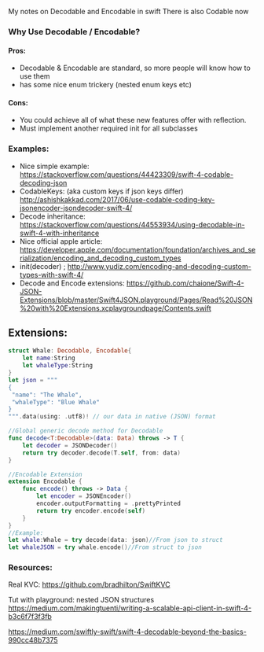 My notes on Decodable and Encodable in swift<!--more--> There is also Codable now

### Why Use Decodable / Encodable?

#### Pros:
- Decodable & Encodable are standard, so more people will know how to use them
- has some nice enum trickery (nested enum keys etc)

#### Cons:
- You could achieve all of what these new features offer with reflection.
- Must implement another required init for all subclasses

### Examples:
- Nice simple example: https://stackoverflow.com/questions/44423309/swift-4-codable-decoding-json
- CodableKeys: (aka custom keys if json keys differ) http://ashishkakkad.com/2017/06/use-codable-coding-key-jsonencoder-jsondecoder-swift-4/
- Decode inheritance: https://stackoverflow.com/questions/44553934/using-decodable-in-swift-4-with-inheritance
- Nice official apple article: https://developer.apple.com/documentation/foundation/archives_and_serialization/encoding_and_decoding_custom_types
- init(decoder) ; http://www.yudiz.com/encoding-and-decoding-custom-types-with-swift-4/
- Decode and Encode extensions: https://github.com/chaione/Swift-4-JSON-Extensions/blob/master/Swift4JSON.playground/Pages/Read%20JSON%20with%20Extensions.xcplaygroundpage/Contents.swift

## Extensions:

```swift
struct Whale: Decodable, Encodable{
	let name:String
	let whaleType:String
}
let json = """
{
 "name": "The Whale",
 "whaleType": "Blue Whale"
}
""".data(using: .utf8)! // our data in native (JSON) format

//Global generic decode method for Decodable
func decode<T:Decodable>(data: Data) throws -> T {
	let decoder = JSONDecoder()
	return try decoder.decode(T.self, from: data)
}

//Encodable Extension
extension Encodable {
    func encode() throws -> Data {
        let encoder = JSONEncoder()
        encoder.outputFormatting = .prettyPrinted
        return try encoder.encode(self)
    }
}
//Example:
let whale:Whale = try decode(data: json)//From json to struct
let whaleJSON = try whale.encode()//From struct to json

```

### Resources:

Real KVC: https://github.com/bradhilton/SwiftKVC

Tut with playground: nested JSON structures
https://medium.com/makingtuenti/writing-a-scalable-api-client-in-swift-4-b3c6f7f3f3fb

https://medium.com/swiftly-swift/swift-4-decodable-beyond-the-basics-990cc48b7375
